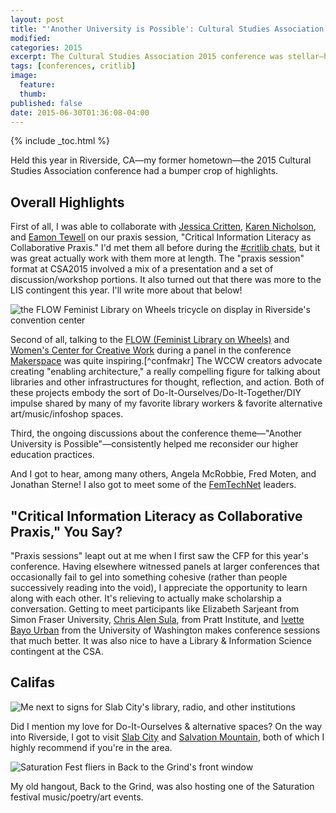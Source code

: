 ```yaml
---
layout: post
title: "'Another University is Possible': Cultural Studies Association Conference 2015 Reflections"
modified:
categories: 2015
excerpt: The Cultural Studies Association 2015 conference was stellar—here are some highlights.
tags: [conferences, critlib]
image:
  feature:
  thumb: 
published: false
date: 2015-06-30T01:36:08-04:00
---
```

{% include _toc.html %}
<!-- markdown clean_ -->

Held this year in Riverside, CA—my former hometown—the 2015 Cultural Studies Association conference had a bumper crop of highlights.  

## Overall Highlights  

First of all, I was able to collaborate with [Jessica Critten](http://jessicacritten.com/), [Karen Nicholson](https://twitter.com/nicholsonkp), and [Eamon Tewell](http://eamontewell.com/) on our praxis session, "Critical Information Literacy as Collaborative Praxis." I'd met them all before during the [#critlib chats](http://tinyurl.com/critlibx), but it was great actually work with them more at length. The "praxis session" format at CSA2015 involved a mix of a presentation and a set of discussion/workshop portions. It also turned out that there was more to the LIS contingent this year. I'll write more about that below!  

![the FLOW Feminist Library on Wheels tricycle on display in Riverside's convention center](path/)  

Second of all, talking to the [FLOW (Feminist Library on Wheels)](http://feministlibraryonwheels.com/) and [Women's Center for Creative Work](http://womenscenterforcreativework.com/) during a panel in the conference [Makerspace](https://twitter.com/MakeSpaceTho) was quite inspiring.[^confmakr] The WCCW creators advocate creating "enabling architecture," a really compelling figure for talking about libraries and other infrastructures for thought, reflection, and action. Both of these projects embody the sort of Do-It-Ourselves/Do-It-Together/DIY impulse shared by many of my favorite library workers & favorite alternative art/music/infoshop spaces.  

[^confmaker]: Yes, that's the second Makerspace I've been to in a conference, with the other being the equally fantastic [Collective](http://www.thelibrarycollective.org/) conference!  

Third, the ongoing discussions about the conference theme—"Another University is Possible"—consistently helped me reconsider our higher education practices.   

And I got to hear, among many others, Angela McRobbie, Fred Moten, and Jonathan Sterne! I also got to meet some  of the [FemTechNet]() leaders.  

## "Critical Information Literacy as Collaborative Praxis," You Say?  

"Praxis sessions" leapt out at me when I first saw the CFP for this year's conference. Having elsewhere witnessed panels at larger conferences that occasionally fail to gel into something cohesive (rather than people successively reading into the void), I appreciate the opportunity to learn along with each other. It's relieving to actually make scholarship a conversation. Getting to meet participants like Elizabeth Sarjeant from Simon Fraser University, [Chris Alen Sula](http://chrisalensula.org/), from Pratt Institute, and [Ivette Bayo Urban](http://bayoart.com) from the University of Washington makes conference sessions that much better. It was also nice to have a Library & Information Science contingent at the CSA.  

## Califas  

![Me next to signs for Slab City's library, radio, and other institutions](/path)  

Did I mention my love for Do-It-Ourselves & alternative spaces? On the way into Riverside, I got to visit [Slab City](https://en.wikipedia.org/wiki/Slab_City) and [Salvation Mountain](http://www.salvationmountain.org/), both of which I highly recommend if you're in the area.  

![Saturation Fest fliers in Back to the Grind's front window](/path)  

My old hangout, Back to the Grind, was also hosting one of the Saturation festival music/poetry/art events.  
